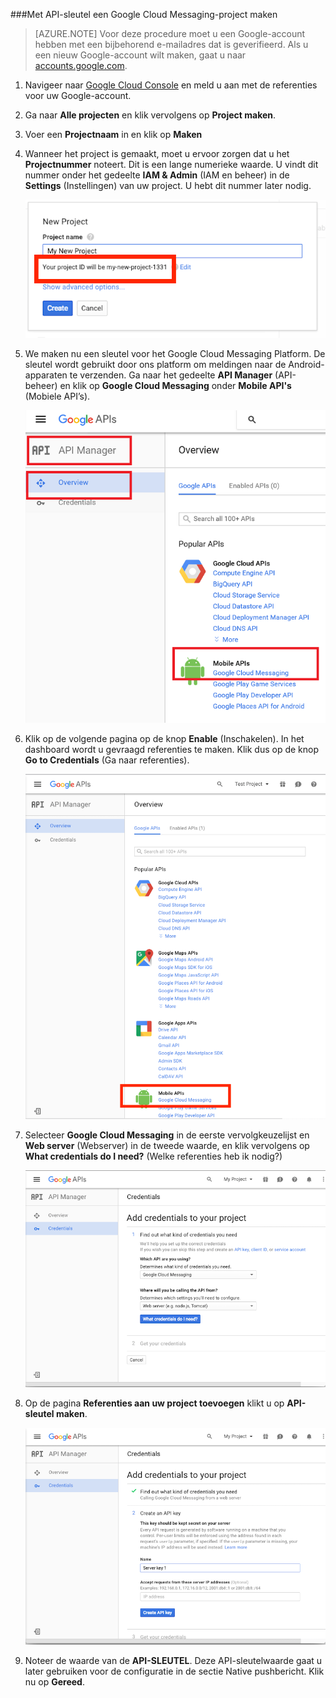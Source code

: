 
###Met API-sleutel een Google Cloud Messaging-project maken

>[AZURE.NOTE] Voor deze procedure moet u een Google-account hebben met een bijbehorend e-mailadres dat is geverifieerd. Als u een nieuw Google-account wilt maken, gaat u naar <a href="http://go.microsoft.com/fwlink/p/?LinkId=268302" target="_blank">accounts.google.com</a>.

1. Navigeer naar [Google Cloud Console](https://console.developers.google.com/project) en meld u aan met de referenties voor uw Google-account.

2. Ga naar **Alle projecten** en klik vervolgens op **Project maken**.

3. Voer een **Projectnaam** in en klik op **Maken**

4. Wanneer het project is gemaakt, moet u ervoor zorgen dat u het **Projectnummer** noteert. Dit is een lange numerieke waarde. U vindt dit nummer onder het gedeelte **IAM & Admin** (IAM en beheer) in de **Settings** (Instellingen) van uw project. U hebt dit nummer later nodig. 
 
    ![](./media/mobile-engagement-enable-google-cloud-messaging/project-number.png)

5. We maken nu een sleutel voor het Google Cloud Messaging Platform. De sleutel wordt gebruikt door ons platform om meldingen naar de Android-apparaten te verzenden. Ga naar het gedeelte **API Manager** (API-beheer) en klik op **Google Cloud Messaging** onder **Mobile API's** (Mobiele API’s). 

    ![](./media/mobile-engagement-enable-google-cloud-messaging/gcm.png)

6. Klik op de volgende pagina op de knop **Enable** (Inschakelen). In het dashboard wordt u gevraagd referenties te maken. Klik dus op de knop **Go to Credentials** (Ga naar referenties). 

    ![](./media/mobile-engagement-enable-google-cloud-messaging/enable-GCM.png)

6. Selecteer **Google Cloud Messaging** in de eerste vervolgkeuzelijst en **Web server** (Webserver) in de tweede waarde, en klik vervolgens op **What credentials do I need?** (Welke referenties heb ik nodig?)

    ![](./media/mobile-engagement-enable-google-cloud-messaging/create-server-key.png)

7. Op de pagina **Referenties aan uw project toevoegen** klikt u op **API-sleutel maken**.

    ![](./media/mobile-engagement-enable-google-cloud-messaging/create-server-key5.png)

8. Noteer de waarde van de **API-SLEUTEL**. Deze API-sleutelwaarde gaat u later gebruiken voor de configuratie in de sectie Native pushbericht. Klik nu op **Gereed**.



<!--HONumber=ago16_HO4-->


